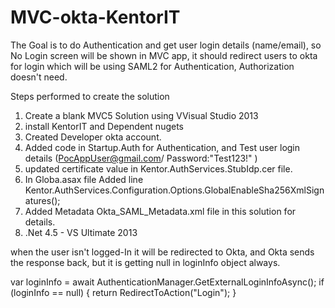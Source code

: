 # MVC-okta-KentorIT

The Goal is to do Authentication and get user login details (name/email), so No Login screen will be shown in MVC app, it should redirect users to okta for login which will be using SAML2 for Authentication, Authorization doesn't need.

Steps performed to create the solution

1) Create a blank MVC5 Solution using VVisual Studio 2013
2) install KentorIT and Dependent nugets
3) Created Developer okta account.
4) Added code in Startup.Auth for Authentication, and Test user login details (PocAppUser@gmail.com/ Password:"Test123!" )
5) updated certificate value in Kentor.AuthServices.StubIdp.cer file.
6) In Globa.asax file Added line Kentor.AuthServices.Configuration.Options.GlobalEnableSha256XmlSignatures();
7) Added Metadata Okta_SAML_Metadata.xml file in this solution for details.
8) .Net 4.5 - VS Ultimate 2013


when the user isn't logged-In it will be redirected to Okta, and Okta sends the response back, but it is getting null in loginInfo object always.

 var loginInfo = await AuthenticationManager.GetExternalLoginInfoAsync();
        if (loginInfo == null)
        {
            return RedirectToAction("Login");
        }

